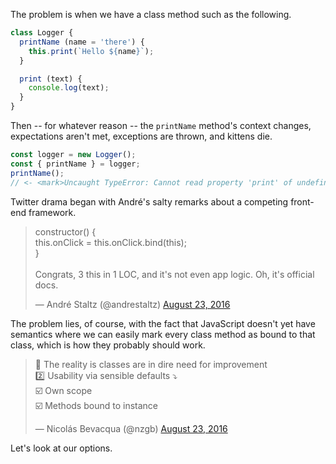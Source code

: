 The problem is when we have a class method such as the following.

```js
class Logger {
  printName (name = 'there') {
    this.print(`Hello ${name}`);
  }

  print (text) {
    console.log(text); 
  }
}
```

Then -- for whatever reason -- the `printName` method's context changes, expectations aren't met, exceptions are thrown, and kittens die.

```js
const logger = new Logger();
const { printName } = logger;
printName();
// <- <mark>Uncaught TypeError: Cannot read property 'print' of undefined</mark>
```

Twitter drama began with André's salty remarks about a competing front-end framework.

<blockquote class="twitter-tweet" data-lang="en"><p lang="en" dir="ltr">constructor() {<br>  this.onClick = this.onClick.bind(this);<br>}<br><br>Congrats, 3 this in 1 LOC, and it&#39;s not even app logic. Oh, it&#39;s official docs.</p>&mdash; André Staltz (@andrestaltz) <a href="https://twitter.com/andrestaltz/status/768087662557274112">August 23, 2016</a></blockquote>

The problem lies, of course, with the fact that JavaScript doesn't yet have semantics where we can easily mark every class method as bound to that  class, which is how they probably should work.

<blockquote class="twitter-tweet" data-lang="en"><p lang="en" dir="ltr">🏁 The reality is classes are in dire need for improvement<br>2️⃣ Usability via sensible defaults ⤵️<br>☑️ Own scope<br>☑️ Methods bound to instance</p>&mdash; Nicolás Bevacqua (@nzgb) <a href="https://twitter.com/nzgb/status/768152975676174336">August 23, 2016</a></blockquote>

Let's look at our options.
